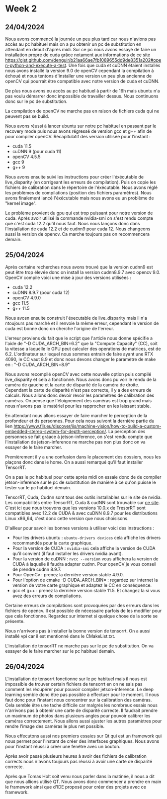 # Week 2

## 24/04/2024

Nous avons commencé la journée un peu plus tard car nous n'avions pas accès au pc habituel mais on a pu obtenir un pc de substitution en attendant en debut d'après midi. Sur ce pc nous avons essayé de faire un installation propre de cuda grâce notament aux informations de ce site https://gist.github.com/denguir/b21aa66ae7fb1089655dd9de8351a202#open-python-and-execute-a-test. Une fois que cuda et cuDNN étaient installés nous avons installé la version 9.0 de openCV cependant la compilation à échoué et nous tentons d'installer une version un peu plus ancienne de openCV qui pourrait être compatible avec notre version de cuda et cuDNN. 

De plus nous avons eu accès au pc habituel à partir de 16h mais ubuntu n'a pas voulu démarrer donc impossible de travailler dessus. Nous continuons donc sur le pc de substitution.

La compilation de openCV ne marche pas en raison de fichiers cuda qui ne peuvent pas se build.

Nous avons réussi à lancer ubuntu sur notre pc habituel en passant par le recovery mode puis nous avons régressé de version gcc et g++ afin de pour compiler openCV. Récapitulatif des version utilisée pour l'instant :

- cuda 11.5
- cuDNN 9 (pour cuda 11)
- openCV 4.5.5
- gcc 9
- g++ 9

Nous avons ensuite suivi les instructions pour créer l'éxécutable de live_disparity (en corrigeant les erreurs de compilation). Puis on copie les fichiers de calibration dans le répertoire de l'éxécutable. Nous avons réglé les problèmes de compilations (position des fichiers paramètres). Nous avons finalement lancé l'éxécutable mais nous avons eu un problème de "kernel image".

Le problème provient du gpu qui est trop puissant pour notre version de cuda. Après avoir utilisé la commande nvidia-smi on s'est rendu compte que c'est cuda 12.2 qu'il nous faut. Nous nous lançons donc dans l'installation de cuda 12.2 et de cudnn9 pour cuda 12. Nous changeons aussi la version de opencv. Ca marche toujours pas on recommencera demain.

## 25/04/2024

Après certaine recherches nous avons trouvé que la version cudnn9 est peut être trop élevée donc on install la version cudnn8.9.7 avec opencv 9.0. OpenCV compile voici une mise à jour des versions utilisées :

- cuda 12.2
- cuDNN 8.9.7 (pour cuda 12)
- openCV 4.9.0
- gcc 11.5
- g++ 11.5

Nous avosn ensuite construit l'éxecutable de live_disparity mais il n'a ntoujours pas marché et il renvoie la même erreur, cependant le version de cuda est bonne donc on cherche l'origine de l'erreur.

L'erreur proviens du fait que le script que l'article nous donne spécifie a l'aide de "-D CUDA_ARCH_BIN=6.2" que la "Compute Capacity" (CC), soit la vitesse a laquelle le GPU peut calculer des operations de matrices, est de 6.2.
L'ordinateur sur lequel nous sommes entrain de faire ayant une RTX 4090, le CC vaut 8.9 et donc nous devons changer le paramètre de make en : "-D CUDA_ARCH_BIN=8.9"

Nous avons recompilé openCV avec cette nouvelle option puis compilé live_disparity et cela a fonctionné. Nous avons donc pu voir le rendu de la caméra de gauche et la carte de disparité de la caméra de droite. Cependant la carte de disparité n'est pas correcte, il y a des erreurs de calculs. Nous allons donc devoir revoir les paramètres de calibration des caméras. On pense que l'éloignement des caméras est trop grand mais nous n'avons pas le matériel pour les rapprocher en les laissant stable.

En attendant nous allons essayer de faire marcher le perception de la profondeur et ds personnes. Pour cela nous suivont la dernière partie du lien https://www.flir.eu/discover/iis/machine-vision/how-to-build-a-custom-embedded-stereo-system-for-depth-perception/. La perception des personnes se fait gràace à jetson-inference, on s'est rendu compte que l'installation de jetson-inference ne marche pas non plus donc on va essayer de le faire marcher.

Premièrement il y a une confusion dans le placement des dossiers, nous les plaçons donc dans le home. On a aussi remarqué qu'il faut installer TensorRT.

On a pas le pc habituel pour cette après midi on essaie donc de de compiler jetson-inference sur le pc de substitution de manière à ce qu'on puisse le tester sur le pc habituel demain.

TensorRT, Cuda, Cudnn sont tous des outils installables sur le site de nvidia.
Les compabilités entre TensorRT, Cuda & cudNN sont trouvable sur [ce site](https://docs.nvidia.com/deeplearning/tensorrt/support-matrix/index.html). C'est ici que nous trouvons que les versions 10.0.x de TresorRT sont compatibles avec 12.2 de CUDA & avec cuDNN 8.9.7 pour les distributions Linux x86_64, c'est donc cette version que nous choisisons.

D'ailleur pour savoir les bonnes versions à utiliser voici des instructions :
- Pour les drivers ubuntu : `ubuntu-drivers devices` cela affiche les drivers recommandés pour la carte graphique.
- Pour la version de CUDA : `nvidia-smi` cela affiche la version de CUDA qu'il convient (il faut installer les drivers nvidia avant).
- Pour la version de cuDNN : `nvcc --version` vous affichera la version de CUDA à laquelle il faudra adapter cudnn. Pour openCV je vous conseil de prendre cudnn 8.9.7.
- Pour OpenCv : prenez la dernière version stable 4.9.0.
- Pour l'option de cmake -D CUDA_ARCH_BIN= : regardez sur internet la version de votre carte graphique et adaptez le CC en conséquence.
- gcc et g++ : prenez la dernière version stable 11.5. Et changez la si vous avez des erreurs de compilations.

Certaine erreurs de compilations sont provoquées par des erreurs dans les fichiers de opencv. Il est possible de nécessaire parfois de les modifier pour que cela fonctionne. Regardez sur internet si quelque chose de la sorte se présente.

Nous n'arrivons pas à installer la bonne version de tensorrt. On a aussi installé vpi car il est mentionné dans le CMakeList.txt.

L'installation de tensorRT ne marche pas sur le pc de substitution. On va essayer de le faire marcher sur le pc habituel demain.

## 26/04/2024

L'installation de tensorrt fonctionne sur le pc habituel mais il nous est impossible de trouver certain fichiers de tensorrt en on ne sais pas comment les récupérer pour pouvoir compiler jetson-inference. Le deep learning semble donc être pas possible à effectuer pour le moment. Il nous faut donc pour l'instant nous concentrer sur la calibration des caméras. Cela semble être une tache difficile car malgrès les nombreux essais nous n'arrivons pas à obtenir une carte de disparité correcte. Il faudrait prendre un maximum de photos dans plusieurs angles pour pouvoir calibrer les caméras correctement. Nous allons aussi ajuster les autres paramètres pour rendre l'image des caméras le plus net possible.

Nous effecutons aussi nos premiers essaies sur Qt qui est un framework qui nous permet pour l'instant de créer des interfaces graphiques. Nous avons pour l'instant réussi à créer une fenêtre avec un bouton. 

Après avoir passé plusieurs heures à avoir des fichiers de calibration corrects nous n'avons toujours pas réussi à avoir une carte de disparité correcte.

Après que Tomas Holt soit venu nous parler dans la matinée, il nous a dit que nous allions utilisé QT. Nous avons donc commencer a prendre en main le framework ainsi que d'IDE proposé pour créer des projets avec ce framework.